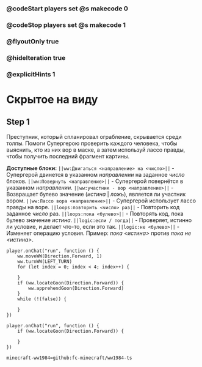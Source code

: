 ### @codeStart players set @s makecode 0
### @codeStop players set @s makecode 1

### @flyoutOnly true
### @hideIteration true
### @explicitHints 1

# Скрытое на виду

## Step 1
Преступник, который спланировал ограбление, скрывается среди толпы. Помоги Супергерою проверить каждого человека, чтобы выяснить, кто из них вор в маске, а затем используй лассо правды, чтобы получить последний фрагмент картины.

**Доступные блоки:**
``||ww:Двигаться <направление> на <число>||`` - Супергерой двинется в указанном *направлении* на заданное *число* блоков.
``||ww:Повернуть <направление>||`` - Супергерой повернётся в указанном *направлении*.
``||ww:участник - вор <направление>||`` - Возвращает булево значение (*истина* | *ложь*), является ли участник вором.
``||ww:Лассо вора <направление>||`` - Супергерой использует лассо правды на воре.
``||loops:повторить <число> раз||`` - Повторить код заданное *число* раз.
``||loops:пока <булево>||`` - Повторять код, пока булево значение *истина*.
``||logic:если / тогда||`` - Проверяет, истинно ли условие, и делает что-то, если это так.
``||logic:не <булево>||`` - Изменяет операцию условия. Пример: *пока <истина>* против *пока не <истина>*.

```ghost
player.onChat("run", function () {
    ww.moveWW(Direction.Forward, 1)
    ww.turnWW(LEFT_TURN)
    for (let index = 0; index < 4; index++) {
        
    }
    if (ww.locateGoon(Direction.Forward)) {
        ww.apprehendGoon(Direction.Forward)
    }
    while (!(false)) {
        
    }	
})
```
```template
player.onChat("run", function () {
    if (ww.locateGoon(Direction.Forward)) {

    }
})
```
```package
minecraft-ww1984=github:fc-minecraft/ww1984-ts
```
